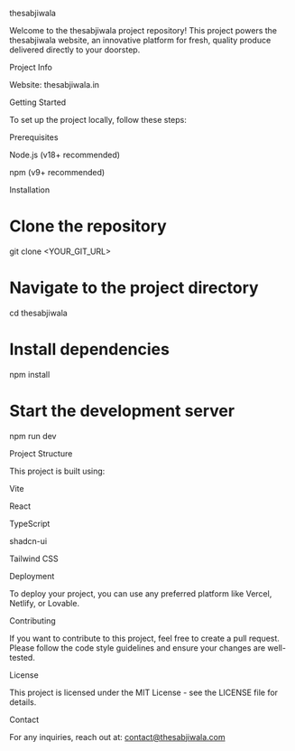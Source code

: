 thesabjiwala

Welcome to the thesabjiwala project repository! This project powers the thesabjiwala website, an innovative platform for fresh, quality produce delivered directly to your doorstep.

Project Info

Website: thesabjiwala.in

Getting Started

To set up the project locally, follow these steps:

Prerequisites

Node.js (v18+ recommended)

npm (v9+ recommended)

Installation

# Clone the repository
git clone <YOUR_GIT_URL>

# Navigate to the project directory
cd thesabjiwala

# Install dependencies
npm install

# Start the development server
npm run dev

Project Structure

This project is built using:

Vite

React

TypeScript

shadcn-ui

Tailwind CSS

Deployment

To deploy your project, you can use any preferred platform like Vercel, Netlify, or Lovable.

Contributing

If you want to contribute to this project, feel free to create a pull request. Please follow the code style guidelines and ensure your changes are well-tested.

License

This project is licensed under the MIT License - see the LICENSE file for details.

Contact

For any inquiries, reach out at: contact@thesabjiwala.com